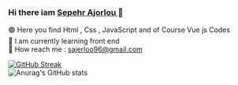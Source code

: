 ### Hi there iam <a href="https://www.linkedin.com/search/results/all/?keywords=sepehr%20ajorlou&origin=RICH_QUERY_TYPEAHEAD_HISTORY&position=0&searchId=3b8120f5-3772-43c3-8e1e-efb3abb7b26f&sid=STJ">Sepehr Ajorlou </a>👋

:green_circle: Here you find Html , Css , JavaScript and of Course Vue js Codes
<br>
:leaves:  I am currently learning front end 
<br>
:envelope_with_arrow: How reach me : sajerloo96@gmail.com 




[![GitHub Streak](http://github-readme-streak-stats.herokuapp.com?user=sepehrajorlou&theme=vue-dark)](https://git.io/streak-stats)
<br>
![Anurag's GitHub stats](https://github-readme-stats.vercel.app/api?username=sepehrajorlou&show_icons=true&theme=vue-dark)
